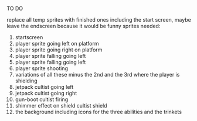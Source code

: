 TO DO


 replace all temp sprites with finished ones including the start screen, maybe leave the endscreen because it would be funny
sprites needed:
1. startscreen
2. player sprite going left on platform
3. player sprite going right on platform
4. player sprite falling going left
5. player sprite falling going left
6. player sprite shooting
7. variations of all these minus the 2nd and the 3rd where the player is shielding
8. jetpack cultist going left
9. jetpack cultist going right
10. gun-boot cultist firing
11. shimmer effect on shield cultist shield
12. the background including icons for the three abilities and the trinkets


